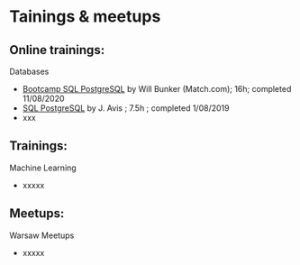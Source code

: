 # Tainings & meetups

## Online trainings:

Databases
- [Bootcamp SQL PostgreSQL](https://www.udemy.com/certificate/UC-efdf72bc-dab5-4573-88eb-4e22f1a67277/) by Will Bunker (Match.com); 16h; completed 11/08/2020
- [SQL PostgreSQL](https://www.udemy.com/certificate/UC-44EYTK7F/) by J. Avis ; 7.5h ; completed 1/08/2019
- xxx



## Trainings:
Machine Learning
- xxxxx

## Meetups:

Warsaw Meetups
- xxxxx
